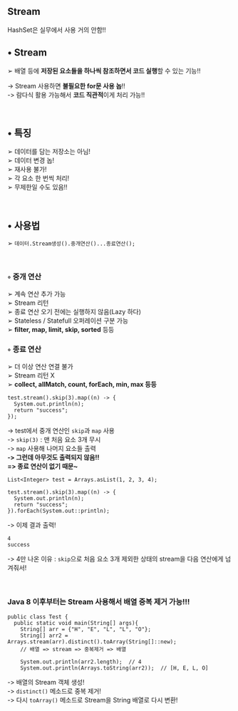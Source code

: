 Stream 
----
HashSet은 실무에서 사용 거의 안함!!  

## • Stream
➢ 배열 등에 **저장된 요소들을 하나씩 참조하면서 코드 실행**할 수 있는 기능!!  

-> Stream 사용하면 **불필요한 for문 사용 놉**!!   
-> 람다식 활용 가능해서 **코드 직관적**이게 처리 가능!!

&nbsp;  

## • 특징  
➢ 데이터를 담는 저장소는 아님!  
➢ 데이터 변경 놉!  
➢ 재사용 불가!  
➢ 각 요소 한 번씩 처리!  
➢ 무제한일 수도 있음!!  

&nbsp;  

## • 사용법  
➢ `데이터.Stream생성().중개연산()...종료연산();`   

&nbsp;  

### ◦ 중개 연산  
➢ 계속 연산 추가 가능  
➢ Stream 리턴  
➢ 종료 연산 오기 전에는 실행하지 않음(Lazy 하다)    
➢ Stateless / Statefull 오퍼레이션 구분 가능  
➢ **filter, map, limit, skip, sorted** 등등  

### ◦ 종료 연산  
➢ 더 이상 연산 연결 불가  
➢ Stream 리턴 X  
➢ **collect, allMatch, count, forEach, min, max 등등**  

```
test.stream().skip(3).map((n) -> {
  System.out.println(n);
  return "success";
});
```
-> test에서 중개 연산인 `skip`과 `map` 사용  
-> `skip(3)` : 맨 처음 요소 3개 무시  
-> `map` 사용해 나머지 요소들 출력  
**-> 그런데 아무것도 출력되지 않음!!**  
**=> 종료 연산이 없기 때문~**  

```
List<Integer> test = Arrays.asList(1, 2, 3, 4);

test.stream().skip(3).map((n) -> {
  System.out.println(n);
  return "success";
}).forEach(System.out::println);
```
-> 이제 결과 출력!  
```
4
success
```
-> 4만 나온 이유 : `skip`으로 처음 요소 3개 제외한 상태의 stream을 다음 연산에게 넘겨줘서!  

&nbsp;  

###  Java 8 이후부터는 Stream 사용해서 배열 중복 제거 가능!!!  

```
public class Test {
  public static void main(String[] args){
    String[] arr = {"H", "E", "L", "L", "O"};
    String[] arr2 = Arrays.stream(arr).distinct().toArray(String[]::new);
    // 배열 => stream => 중복제거 => 배열
    
    System.out.println(arr2.length);  // 4
    System.out.println(Arrays.toString(arr2));  // [H, E, L, O]
```
-> 배열의 Stream 객체 생성!  
-> `distinct()` 메소드로 중복 제거!  
-> 다시 `toArray()` 메소드로 Stream을 String 배열로 다시 변환!  
